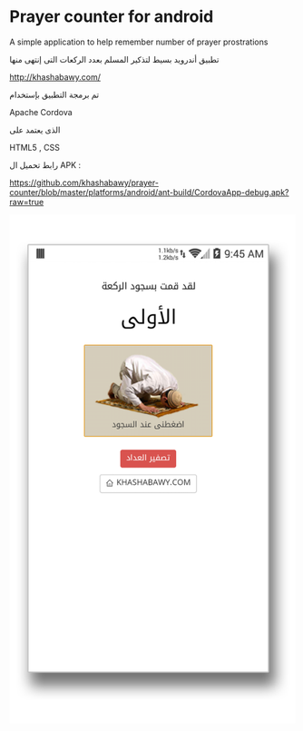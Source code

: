 Prayer counter for android
==========================================

A simple application to help remember number of prayer prostrations

تطبيق أندرويد بسيط لتذكير المسلم بعدد الركعات التى إنتهى منها

http://khashabawy.com/


تم برمجة التطبيق بإستخدام

Apache Cordova

الذى يعتمد على

HTML5 , CSS



رابط تحميل ال APK :

https://github.com/khashabawy/prayer-counter/blob/master/platforms/android/ant-build/CordovaApp-debug.apk?raw=true



![Screenshot](screenshot.png)
